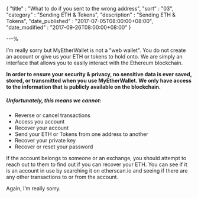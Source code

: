 {
"title"       : "What to do if you sent to the wrong address",
"sort"        : "03",
"category"    : "Sending ETH & Tokens",
"description" : "Sending ETH & Tokens",
"date_published" : "2017-07-05T08:00:00+08:00",
"date_modified"  : "2017-09-26T08:00:00+08:00"
}

---%



I’m really sorry but MyEtherWallet is not a "web wallet". You do not create an account or give us your ETH or tokens to hold onto. We are simply an interface that allows you to easily interact with the Ethereum blockchain.

**In order to ensure your security & privacy, no sensitive data is ever saved, stored, or transmitted when you use MyEtherWallet. We only have access to the information that is publicly available on the blockchain.**

##### Unfortunately, this means we cannot:

*   Reverse or cancel transactions
*   Access you account
*   Recover your account
*   Send your ETH or Tokens from one address to another
*   Recover your private key
*   Recover or reset your password

If the account belongs to someone or an exchange, you should attempt to reach out to them to find out if you can recover your ETH. You can see if it is an account in use by searching it on etherscan.io and seeing if there are any other transactions to or from the account.

Again, I’m really sorry.
